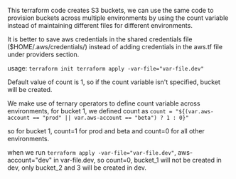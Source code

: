 This terraform code creates S3 buckets, we can use the same code to provision buckets across multiple environments by using the count variable instead of maintaining different files for different environments.

It is better to save aws credentials in the shared credentials file ($HOME/.aws/credentials/) instead of adding credentials in the aws.tf file under providers section.

usage: ``terraform init
terraform apply -var-file="var-file.dev"``

Default value of count is 1, so if the count variable isn't specified, bucket will be created. 

We make use of ternary operators to define count variable across environments, for bucket 1, we defined count as 
``count = "${(var.aws-account == "prod" || var.aws-account == "beta") ? 1 : 0}"`` 

so for bucket 1, count=1 for prod and beta and count=0 for all other environments. 

when we run ``terraform apply -var-file="var-file.dev"``, aws-account="dev" in var-file.dev, so count=0, bucket_1 will not be created in dev, only bucket_2 and 3 will be created in dev. 
